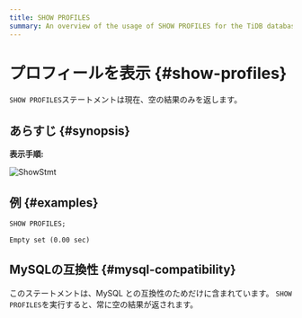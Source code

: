 ```yaml
---
title: SHOW PROFILES
summary: An overview of the usage of SHOW PROFILES for the TiDB database.
---
```


# プロフィールを表示 {#show-profiles}

`SHOW PROFILES`ステートメントは現在、空の結果のみを返します。

## あらすじ {#synopsis}

**表示手順:**

![ShowStmt](https://docs-download.pingcap.com/media/images/docs/sqlgram/ShowStmt.png)

## 例 {#examples}


```sql
SHOW PROFILES;
```

```
Empty set (0.00 sec)
```

## MySQLの互換性 {#mysql-compatibility}

このステートメントは、MySQL との互換性のためだけに含まれています。 `SHOW PROFILES`を実行すると、常に空の結果が返されます。
